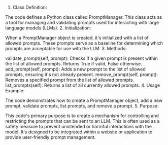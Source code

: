 1. Class Definition:

The code defines a Python class called PromptManager.
This class acts as a tool for managing and validating prompts used for interacting with large language models (LLMs).
 2. Initialization:

When a PromptManager object is created, it's initialized with a list of allowed prompts.
These prompts serve as a baseline for determining which prompts are acceptable for use with the LLM.
 3. Methods:

validate_prompt(self, prompt): Checks if a given prompt is present within the list of allowed prompts. Returns True if valid, False otherwise.
add_prompt(self, prompt): Adds a new prompt to the list of allowed prompts, ensuring it's not already present.
remove_prompt(self, prompt): Removes a specified prompt from the list of allowed prompts.
list_prompts(self): Returns a list of all currently allowed prompts.
 4. Usage Example:

The code demonstrates how to create a PromptManager object, add a new prompt, validate prompts, list prompts, and remove a prompt.
 5. Purpose:

This code's primary purpose is to create a mechanism for controlling and restricting the prompts that can be sent to an LLM.
This is often used as a safety measure to prevent unintended or harmful interactions with the model.
It's designed to be integrated within a website or application to provide user-friendly prompt management.
